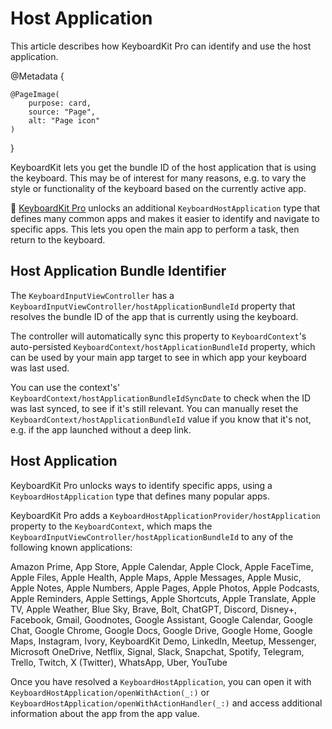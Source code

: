 # Host Application

This article describes how KeyboardKit Pro can identify and use the host application.

@Metadata {

    @PageImage(
        purpose: card,
        source: "Page",
        alt: "Page icon"
    )
}

KeyboardKit lets you get the bundle ID of the host application that is using the keyboard. This may be of interest for many reasons, e.g. to vary the style or functionality of the keyboard based on the currently active app.

👑 [KeyboardKit Pro][Pro] unlocks an additional ``KeyboardHostApplication`` type that defines many common apps and makes it easier to identify and navigate to specific apps. This lets you open the main app to perform a task, then return to the keyboard. 


## Host Application Bundle Identifier

The ``KeyboardInputViewController`` has a ``KeyboardInputViewController/hostApplicationBundleId`` property that resolves the bundle ID of the app that is currently using the keyboard.

The controller will automatically sync this property to ``KeyboardContext``'s auto-persisted ``KeyboardContext/hostApplicationBundleId`` property, which can be used by your main app target to see in which app your keyboard was last used.

You can use the context's' ``KeyboardContext/hostApplicationBundleIdSyncDate`` to check when the ID was last synced, to see if it's still relevant. You can manually reset the ``KeyboardContext/hostApplicationBundleId`` value if you know that it's not, e.g. if the app launched without a deep link.


## Host Application

KeyboardKit Pro unlocks ways to identify specific apps, using a ``KeyboardHostApplication`` type that defines many popular apps.

KeyboardKit Pro adds a ``KeyboardHostApplicationProvider/hostApplication`` property to the ``KeyboardContext``, which maps the ``KeyboardInputViewController/hostApplicationBundleId`` to any of the following known applications:

Amazon Prime, App Store, Apple Calendar, Apple Clock, Apple FaceTime, Apple Files, Apple Health, Apple Maps, Apple Messages, Apple Music, Apple Notes, Apple Numbers, Apple Pages, Apple Photos, Apple Podcasts, Apple Reminders, Apple Settings, Apple Shortcuts, Apple Translate, Apple TV, Apple Weather, Blue Sky, Brave, Bolt, ChatGPT, Discord, Disney+, Facebook, Gmail, Goodnotes, Google Assistant, Google Calendar, Google Chat, Google Chrome, Google Docs, Google Drive, Google Home, Google Maps, Instagram, Ivory, KeyboardKit Demo, LinkedIn, Meetup, Messenger, Microsoft OneDrive, Netflix, Signal, Slack, Snapchat, Spotify, Telegram, Trello, Twitch, X (Twitter), WhatsApp, Uber, YouTube

Once you have resolved a ``KeyboardHostApplication``, you can open it with ``KeyboardHostApplication/openWithAction(_:)`` or ``KeyboardHostApplication/openWithActionHandler(_:)`` and access additional information about the app from the app value.


[Pro]: https://github.com/KeyboardKit/KeyboardKitPro
